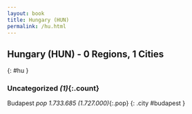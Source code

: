 ```yaml
---
layout: book
title: Hungary (HUN)
permalink: /hu.html
---
```


## Hungary (HUN) - 0 Regions, 1 Cities
{: #hu }





### Uncategorized _(1)_{:.count}


Budapest  _pop 1.733.685 (1.727.000)_{:.pop} {: .city #budapest } <br>


 
